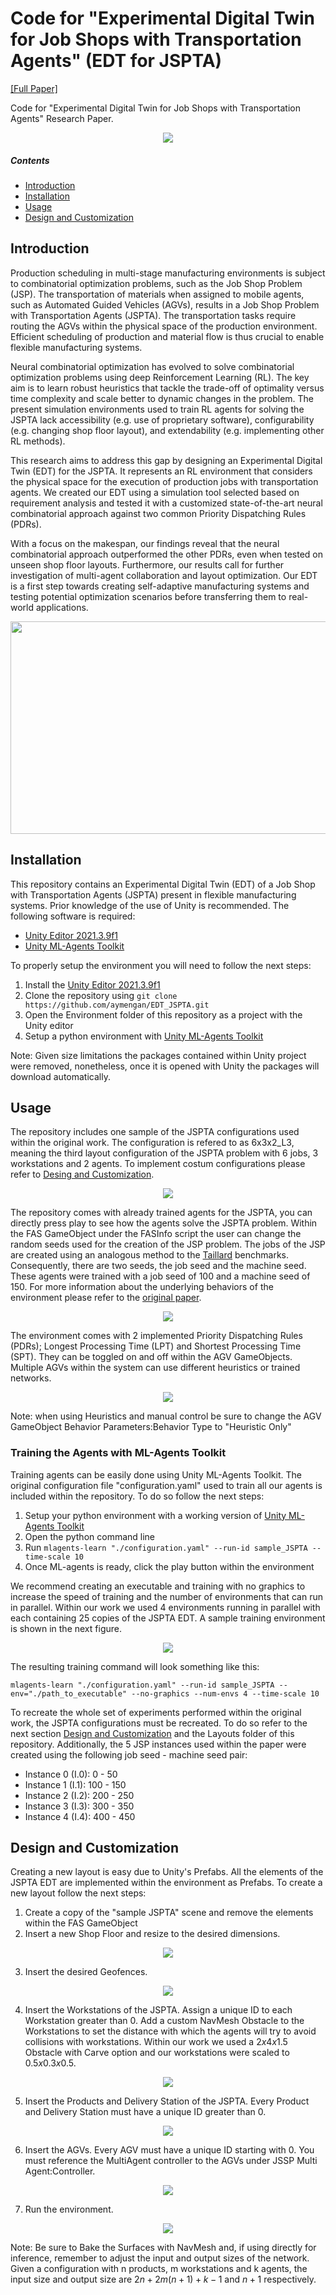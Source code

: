 # Code for "Experimental Digital Twin for Job Shops with Transportation Agents" (EDT for JSPTA)
[[Full Paper]](https://link.springer.com/chapter/10.1007/978-3-031-44505-7_25)

Code for "Experimental Digital Twin for Job Shops with Transportation Agents" Research Paper. 

<p align="center">
   <img src="https://github.com/aymengan/EDT_JSPTA/blob/main/docs/media/Movable%20Camera%20(2).PNG"/>
</p>

##### Contents  
- [Introduction](#intro)  
- [Installation](#install)
- [Usage](#usage)
- [Design and Customization](#dc)
   

<a name="intro"/>

## Introduction
Production scheduling in multi-stage manufacturing environments is subject to combinatorial optimization problems, such as the Job Shop Problem (JSP). The transportation of materials when assigned to mobile agents, such as Automated Guided Vehicles (AGVs), results in a Job Shop Problem with Transportation Agents (JSPTA). The transportation tasks require routing the AGVs within the physical space of the production environment. Efficient scheduling of production and material flow is thus crucial to enable flexible manufacturing systems.

Neural combinatorial optimization has evolved to solve combinatorial optimization problems using deep Reinforcement Learning (RL). The key aim is to learn robust heuristics that tackle the trade-off of optimality versus time complexity and scale better to dynamic changes in the problem. The present simulation environments used to train RL agents for solving the JSPTA lack accessibility (e.g. use of proprietary software), configurability (e.g. changing shop floor layout), and extendability (e.g. implementing other RL methods).

This research aims to address this gap by designing an Experimental Digital Twin (EDT) for the JSPTA. It represents an RL environment that considers the physical space for the execution of production jobs with transportation agents. We created our EDT using a simulation tool selected based on requirement analysis and tested it with a customized state-of-the-art neural combinatorial approach against two common Priority Dispatching Rules (PDRs).

With a focus on the makespan, our findings reveal that the neural combinatorial approach outperformed the other PDRs, even when tested on unseen shop floor layouts. Furthermore, our results call for further investigation of multi-agent collaboration and layout optimization. Our EDT is a first step towards creating self-adaptive manufacturing systems and testing potential optimization scenarios before transferring them to real-world applications.

<p align="center">
   <img src="https://github.com/aymengan/EDT_JSPTA/blob/main/docs/media/Layout%203.gif" width="600" height="340"/>
</p>

<a name="install"/>

## Installation
This repository contains an Experimental Digital Twin (EDT) of a Job Shop with Transportation Agents (JSPTA) present in flexible manufacturing systems. Prior knowledge of the use of Unity is recommended.
The following software is required:
- [Unity Editor 2021.3.9f1](https://unity.com/)
- [Unity ML-Agents Toolkit](https://github.com/Unity-Technologies/ml-agents)

To properly setup the environment you will need to follow the next steps:
1. Install the [Unity Editor 2021.3.9f1](https://unity.com/)
2. Clone the repository using ```git clone https://github.com/aymengan/EDT_JSPTA.git```
3. Open the Environment folder of this repository as a project with the Unity editor
4. Setup a python environment with [Unity ML-Agents Toolkit](https://github.com/Unity-Technologies/ml-agents)

Note: Given size limitations the packages contained within Unity project were removed, nonetheless, once it is opened with Unity the packages will download automatically. 

<a name="usage"/>

## Usage

The repository includes one sample of the JSPTA configurations used within the original work. The configuration is refered to as 6x3x2_L3, meaning the third layout configuration of the JSPTA problem with 6 jobs, 3 workstations and 2 agents. To implement costum configurations please refer to [Desing and Customization](#dc). 

<p align="center">
   <img src="https://github.com/aymengan/EDT_JSPTA/blob/main/docs/media/Direct%20Play.PNG"/>
</p>

The repository comes with already trained agents for the JSPTA, you can directly press play to see how the agents solve the JSPTA problem. Within the FAS GameObject under the FASInfo script the user can change the random seeds used for the creation of the JSP problem. The jobs of the JSP are created using an analogous method to the [Taillard](http://dx.doi.org/10.1016/0377-2217(93)90182-M) benchmarks. Consequently, there are two seeds, the job seed and the machine seed. These agents were trained with a job seed of 100 and a machine seed of 150. For more information about the underlying behaviors of the environment please refer to the [original paper](#og). 

<p align="center">
   <img src="https://github.com/aymengan/EDT_JSPTA/blob/main/docs/media/Random%20Seeds.PNG"/>
</p>

The environment comes with 2 implemented Priority Dispatching Rules (PDRs); Longest Processing Time (LPT) and Shortest Processing Time (SPT). They can be toggled on and off within the AGV GameObjects. Multiple AGVs within the system can use different heuristics or trained networks. 

<p align="center">
   <img src="https://github.com/aymengan/EDT_JSPTA/blob/main/docs/media/Behavior%20Types.PNG"/>
</p>

Note: when using Heuristics and manual control be sure to change the AGV GameObject Behavior Parameters:Behavior Type to "Heuristic Only"

### Training the Agents with ML-Agents Toolkit
Training agents can be easily done using Unity ML-Agents Toolkit. The original configuration file "configuration.yaml" used to train all our agents is included within the repository. To do so follow the next steps:
1. Setup your python environment with a working version of [Unity ML-Agents Toolkit](https://github.com/Unity-Technologies/ml-agents)
2. Open the python command line
3. Run ```mlagents-learn "./configuration.yaml" --run-id sample_JSPTA --time-scale 10```
4. Once ML-agents is ready, click the play button within the environment

We recommend creating an executable and training with no graphics to increase the speed of training and the number of environments that can run in parallel. Within our work we used 4 environments running in parallel with each containing 25 copies of the JSPTA EDT. A sample training environment is shown in the next figure.

<p align="center">
   <img src="https://github.com/aymengan/EDT_JSPTA/blob/main/docs/media/Training_Env.PNG"/>
</p>

The resulting training command will look something like this:
```
mlagents-learn "./configuration.yaml" --run-id sample_JSPTA --env="./path_to_executable" --no-graphics --num-envs 4 --time-scale 10
```

To recreate the whole set of experiments performed within the original work, the JSPTA configurations must be recreated. To do so refer to the next section [Design and Customization](#dc) and the Layouts folder of this repository. Additionally, the 5 JSP instances used within the paper were created using the following job seed - machine seed pair:

- Instance 0 (I.0): 0 - 50
- Instance 1 (I.1): 100 - 150
- Instance 2 (I.2): 200 - 250
- Instance 3 (I.3): 300 - 350
- Instance 4 (I.4): 400 - 450



<a name="dc"/> 

## Design and Customization

Creating a new layout is easy due to Unity's Prefabs. All the elements of the JSPTA EDT are implemented within the environment as Prefabs. To create a new layout follow the next steps:

1. Create a copy of the "sample JSPTA" scene and remove the elements within the FAS GameObject
2. Insert a new Shop Floor and resize to the desired dimensions.

<p align="center">
   <img src="https://github.com/aymengan/EDT_JSPTA/blob/main/docs/media/s2.PNG"/>
</p>

3. Insert the desired Geofences.

<p align="center">
   <img src="https://github.com/aymengan/EDT_JSPTA/blob/main/docs/media/s3.PNG"/>
</p>

4. Insert the Workstations of the JSPTA. Assign a unique ID to each Workstation greater than 0. Add a custom NavMesh Obstacle to the Workstations to set the distance with which the agents will try to avoid collisions with workstations. Within our work we used a $2x4x1.5$ Obstacle with Carve option and our workstations were scaled to $0.5x0.3x0.5$.

<p align="center">
   <img src="https://github.com/aymengan/EDT_JSPTA/blob/main/docs/media/s4.PNG"/>
</p>

5. Insert the Products and Delivery Station of the JSPTA. Every Product and Delivery Station must have a unique ID greater than 0.

<p align="center">
   <img src="https://github.com/aymengan/EDT_JSPTA/blob/main/docs/media/s5.PNG"/>
</p>

6. Insert the AGVs. Every AGV must have a unique ID starting with 0. You must reference the MultiAgent controller to the AGVs under JSSP Multi Agent:Controller.

<p align="center">
   <img src="https://github.com/aymengan/EDT_JSPTA/blob/main/docs/media/s6.PNG"/>
</p>

7. Run the environment.

<p align="center">
   <img src="https://github.com/aymengan/EDT_JSPTA/blob/main/docs/media/S7.PNG"/>
</p>

Note: Be sure to Bake the Surfaces with NavMesh and, if using directly for inference, remember to adjust the input and output sizes of the network.  Given a configuration with n products, m workstations and k agents, the input size and output size are $2n+2m(n+1)+k-1$ and $n+1$ respectively.

